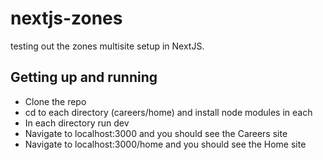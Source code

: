# nextjs-zones
testing out the zones multisite setup in NextJS. 

## Getting up and running
- Clone the repo
- cd to each directory (careers/home) and install node modules in each
- In each directory run dev
- Navigate to localhost:3000 and you should see the Careers site
- Navigate to localhost:3000/home and you should see the Home site
